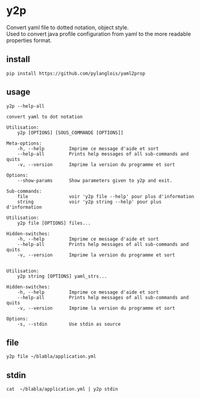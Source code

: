 # y2p  
Convert yaml file to dotted notation, object style.  
Used to convert java profile configuration from yaml to the more readable properties format.  

## install

```
pip install https://github.com/pylanglois/yaml2prop
```

## usage
```
y2p --help-all

convert yaml to dot notation

Utilisation:
    y2p [OPTIONS] [SOUS_COMMANDE [OPTIONS]] 

Meta-options:
    -h, --help         Imprime ce message d'aide et sort
    --help-all         Prints help messages of all sub-commands and quits
    -v, --version      Imprime la version du programme et sort

Options:
    --show-params      Show parameters given to y2p and exit.

Sub-commands:
    file               voir 'y2p file --help' pour plus d'information
    string             voir 'y2p string --help' pour plus d'information

Utilisation:
    y2p file [OPTIONS] files...

Hidden-switches:
    -h, --help         Imprime ce message d'aide et sort
    --help-all         Prints help messages of all sub-commands and quits
    -v, --version      Imprime la version du programme et sort


Utilisation:
    y2p string [OPTIONS] yaml_strs...

Hidden-switches:
    -h, --help         Imprime ce message d'aide et sort
    --help-all         Prints help messages of all sub-commands and quits
    -v, --version      Imprime la version du programme et sort

Options:
    -s, --stdin        Use stdin as source

```

## file
```
y2p file ~/blabla/application.yml
```

## stdin
```
cat  ~/blabla/application.yml | y2p stdin
```